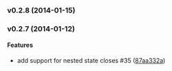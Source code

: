 <a name="v0.2.8"></a>
### v0.2.8 (2014-01-15)

<a name="v0.2.7"></a>
### v0.2.7 (2014-01-12)


#### Features

* add support for nested state closes #35 ([87aa332a](http://github.com/kennethlynne/generator-angular-xl/commit/87aa332a00e2286d90d93398c0ffe34e5d77b185))

